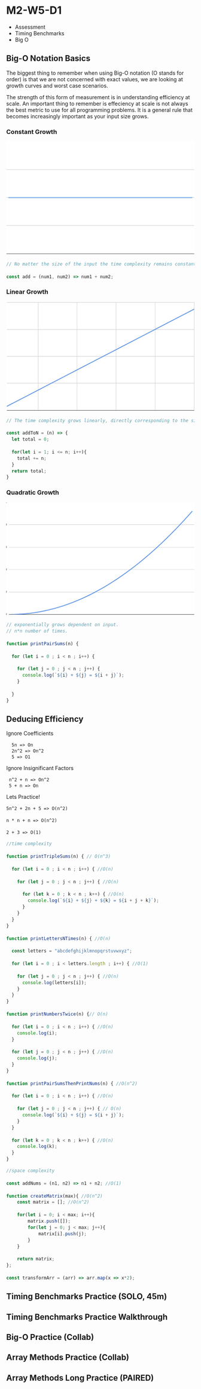 # M2-W5-D1

- Assessment
- Timing Benchmarks
- Big O

## Big-O Notation Basics

The biggest thing to remember when using Big-O notation (O stands for order) is that
we are not concerned with exact values, we are looking at growth curves and
worst case scenarios.

The strength of this form of measurement is in understanding efficiency at scale. An important thing to remember is effeciency at scale is not always the best metric to use for all programming problems. It is a general rule that becomes increasingly important as your input size grows. 

### Constant Growth

![constant growth](./images/constant_growth.jpg)

```js
// No matter the size of the input the time complexity remains constant.

const add = (num1, num2) => num1 + num2;
```

### Linear Growth

![linear growth](./images/linear_growth.jpg)

```js
// The time complexity grows linearly, directly corresponding to the size of the input.

const addToN = (n) => {
  let total = 0;

  for(let i = 1; i <= n; i++){
    total += n;
  }
  return total;
}
```

### Quadratic Growth

![quadratic growth](./images/quadratic_growth.jpg)

```js
// exponentially grows dependent on input.
// n*n number of times.

function printPairSums(n) {

  for (let i = 0 ; i < n ; i++) {

    for (let j = 0 ; j < n ; j++) {
      console.log(`${i} + ${j} = ${i + j}`);
    }

  }
}
```

## Deducing Efficiency

Ignore Coefficients

```
  5n => On
  2n^2 => On^2
  5 => O1
```

Ignore Insignificant Factors

```
 n^2 + n => On^2
 5 + n => On
```

Lets Practice!
```
5n^2 + 2n + 5 => O(n^2)

n * n + n => O(n^2)

2 + 3 => O(1)
```


```js
//time complexity 

function printTripleSums(n) { // O(n^3)

  for (let i = 0 ; i < n ; i++) { //O(n)

    for (let j = 0 ; j < n ; j++) { //O(n)
 
      for (let k = 0 ; k < n ; k++) { //O(n)
        console.log(`${i} + ${j} + ${k} = ${i + j + k}`);
      }
    }
  }
}

function printLettersNTimes(n) { //O(n)

  const letters = "abcdefghijklmnopqrstuvwxyz";

  for (let i = 0 ; i < letters.length ; i++) { //O(1)

    for (let j = 0 ; j < n ; j++) { //O(n)
      console.log(letters[i]);
    }
  }
}

function printNumbersTwice(n) {// O(n)

  for (let i = 0 ; i < n ; i++) { //O(n)
    console.log(i);
  }

  for (let j = 0 ; j < n ; j++) { //O(n)
    console.log(j);
  }
}

function printPairSumsThenPrintNums(n) { //O(n^2)

  for (let i = 0 ; i < n ; i++) { //O(n)

    for (let j = 0 ; j < n ; j++) { // O(n)
      console.log(`${i} + ${j} = ${i + j}`);
    }
  }

  for (let k = 0 ; k < n ; k++) { //O(n)
    console.log(k);
  }
}
```

```js
//space complexity

const addNums = (n1, n2) => n1 + n2; //O(1)

function createMatrix(max){ //O(n^2)
    const matrix = []; //O(n^2)

    for(let i = 0; i < max; i++){
        matrix.push([]);
        for(let j = 0; j < max; j++){
            matrix[i].push(j);
        }
    }

    return matrix;
};

const transformArr = (arr) => arr.map(x => x*2);
```

## Timing Benchmarks Practice (SOLO, 45m)

## Timing Benchmarks Practice Walkthrough

## Big-O Practice (Collab)

## Array Methods Practice (Collab)

## Array Methods Long Practice (PAIRED)